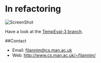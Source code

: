 In refactoring
=======

![ScreenShot](http://cdn.meme.am/instances/500x/55402807.jpg)

Have a look at the [TempEval-3 branch](https://github.com/filannim/ManTIME/tree/tempeval-3).

##Contact
- Email: filannim@cs.man.ac.uk
- Web: http://www.cs.man.ac.uk/~filannim/
